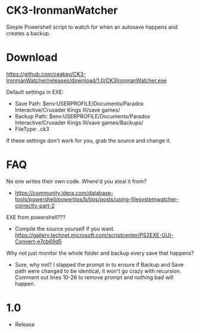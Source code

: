 # CK3-IronmanWatcher

Simple Powershell script to watch for when an autosave happens and creates a backup.

# Download

https://github.com/ceakay/CK3-IronmanWatcher/releases/download/1.0/CK3IronmanWatcher.exe

Default settings in EXE:
- Save Path: $env:USERPROFILE/Documents/Paradox Interactive/Crusader Kings III/save games/
- Backup Path: $env:USERPROFILE/Documents/Paradox Interactive/Crusader Kings III/save games/Backups/
- FileType: .ck3

If these settings don't work for you, grab the source and change it. 

# FAQ

No one writes their own code. Where'd you steal it from?
- https://community.idera.com/database-tools/powershell/powertips/b/tips/posts/using-filesystemwatcher-correctly-part-2

EXE from powershell??? 
- Compile the source yourself if you want. https://gallery.technet.microsoft.com/scriptcenter/PS2EXE-GUI-Convert-e7cb69d5

Why not just monitor the whole folder and backup every save that happens? 
- Sure, why not? I slapped the prompt in to ensure if Backup and Save path were changed to be identical, it won't go crazy with recursion. Comment out lines 10-26 to remove prompt and nothing bad will happen. 

# 1.0 
- Release
